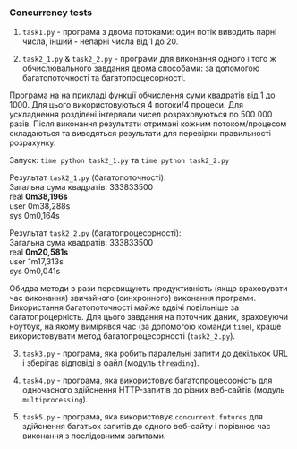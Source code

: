 ### Concurrency tests

1. `task1.py` - програма з двома потоками: один потік виводить парні числа, інший - непарні числа від 1 до 20.  


2. `task2_1.py` & `task2_2.py` - програми для виконання одного і того ж обчислювального завдання двома способами:
за допомогою багатопоточності та багатопроцесорності.  


Програма на на прикладі функції обчислення суми квадратів від 1 до 1000.
Для цього використовуються 4 потоки/4 процеси. 
Для ускладнення розділені інтервали чисел розраховуються по 500 000 разів. 
Після виконання результати отримані кожним потоком/процесом складаються та 
виводяться результати для перевірки правильності розрахунку.  

Запуск: `time python task2_1.py` та `time python task2_2.py`  

Результат `task2_1.py` (багатопоточності):  
Загальна сума квадратів: 333833500  
real    **0m38,196s**  
user    0m38,288s  
sys     0m0,164s  
  
Результат `task2_2.py` (багатопроцесорності):  
Загальна сума квадратів: 333833500  
real    **0m20,581s**  
user    1m17,313s   
sys     0m0,041s  

Обидва методи в рази перевищують продуктивність (якщо враховувати час виконання) 
звичайного (синхронного) виконання програми. Використання багатопоточності 
майже вдвічі повільніше за багатопроцерність. Для цього завдання на поточних даних, 
враховуючи ноутбук, на якому вимірявся час (за допомогою команди `time`), 
краще використовувати метод багатопроцесорності (`task2_2.py`).

3. `task3.py` - програмa, яка робить паралельні запити до декількох URL і зберігає відповіді в файл 
(модуль `threading`). 


4. `task4.py` - програма, яка використовує багатопроцесорність для одночасного здійснення HTTP-запитів до різних веб-сайтів 
(модуль `multiprocessing`). 


5. `task5.py` - програма, яка використовує `concurrent.futures` для здійснення багатьох запитів до одного веб-сайту і 
порівнює час виконання з послідовними запитами.
